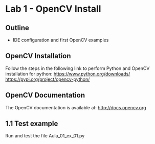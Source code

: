 # Lab 1 - OpenCV Install

## Outline
* IDE configuration and first OpenCV examples

## OpenCV Installation

Follow the steps in the following link to perform Python and OpenCV installation for python:
https://www.python.org/downloads/
https://pypi.org/project/opencv-python/

## OpenCV Documentation
The OpenCV documentation is available at:
http://docs.opencv.org

## 1.1	Test example
Run and test the file Aula_01_ex_01.py 


